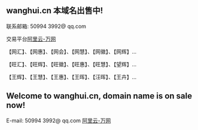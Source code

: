 ## wanghui.cn 本域名出售中!

联系邮箱: 50994 3992@ qq.com 

交易平台[阿里云-万网](https://wanwang.aliyun.com/nametrade/detail/online.html?spm=5176.8076989.763973.14.6c61109c8RuSOW&domainName=wanghui.cn&orgType=undefined&productType=2&token=check-web-hichina-com:to050tgi9d5khndj0d3ivhvzeehdwvlo)
<p><p>
</p>

</p>
<p>
</p>


【网汇】、【网惠】、【网会】、【网慧】、【网徽】、【网辉】...

【旺汇】、【旺辉】、【旺徽】、【旺惠】、【旺慧】、【望辉】...

【王辉】、【王慧】、【王惠】、【王晖】、【汪晖】、【王卉】...







## Welcome to wanghui.cn, domain name is on sale now!

E-mail: 50994 3992@ qq.com [阿里云-万网](https://wanwang.aliyun.com/nametrade/detail/online.html?spm=5176.8076989.763973.14.6c61109c8RuSOW&domainName=wanghui.cn&orgType=undefined&productType=2&token=check-web-hichina-com:to050tgi9d5khndj0d3ivhvzeehdwvlo)
